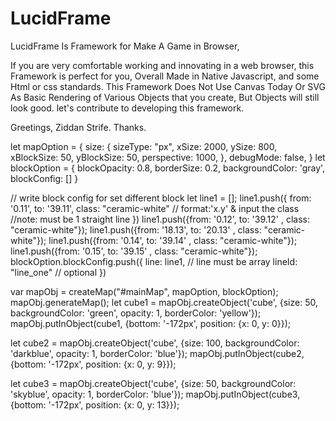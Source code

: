 # LucidFrame
LucidFrame Is Framework for Make A Game in Browser,

If you are very comfortable working and innovating in a web browser, this Framework is perfect for you, Overall Made in Native Javascript, and some Html or css standards.
This Framework Does Not Use Canvas Today Or SVG As Basic Rendering of Various Objects that you create, But Objects will still look good.
let's contribute to developing this framework.

Greetings, Ziddan Strife.
Thanks.



  let mapOption = {
      size: {
          sizeType: "px",
          xSize: 2000,
          ySize: 800,
          xBlockSize: 50,
          yBlockSize: 50,
          perspective: 1000,
      },
      debugMode: false,
  }
  let blockOption = {
      blockOpacity: 0.8,
      borderSize: 0.2,
      backgroundColor: 'gray',
      blockConfig: []
  }

  // write block config for set different block
  let line1 = [];
  line1.push({
      from: '0.11', to: '39.11', class: "ceramic-white" // format:'x.y' & input the class
      //note: must be 1 straight line
  })
  line1.push({from: '0.12', to: '39.12' , class: "ceramic-white"});
  line1.push({from: '18.13', to: '20.13' , class: "ceramic-white"});
  line1.push({from: '0.14', to: '39.14' , class: "ceramic-white"});
  line1.push({from: '0.15', to: '39.15' , class: "ceramic-white"});
  blockOption.blockConfig.push({
      line: line1, // line must be array
      lineId: "line_one" // optional
  })

  var mapObj = createMap("#mainMap", mapOption, blockOption);
  mapObj.generateMap();
  let cube1 = mapObj.createObject('cube', {size: 50, backgroundColor: 'green', opacity: 1, borderColor: 'yellow'});
  mapObj.putInObject(cube1, {bottom: '-172px', position: {x: 0, y: 0}});

  let cube2 = mapObj.createObject('cube', {size: 100, backgroundColor: 'darkblue', opacity: 1, borderColor: 'blue'});
  mapObj.putInObject(cube2, {bottom: '-172px', position: {x: 0, y: 9}});

  let cube3 = mapObj.createObject('cube', {size: 50, backgroundColor: 'skyblue', opacity: 1, borderColor: 'blue'});
  mapObj.putInObject(cube3, {bottom: '-172px', position: {x: 0, y: 13}});
